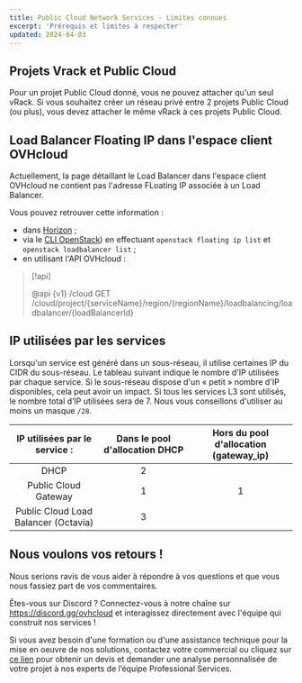 ```yaml
---
title: Public Cloud Network Services - Limites connues
excerpt: 'Prérequis et limites à respecter'
updated: 2024-04-03
---
```


## Projets Vrack et Public Cloud

Pour un projet Public Cloud donné, vous ne pouvez attacher qu'un seul vRack. Si vous souhaitez créer un réseau privé entre 2 projets Public Cloud (ou plus), vous devez attacher le même vRack à ces projets Public Cloud.

## Load Balancer Floating IP dans l'espace client OVHcloud

Actuellement, la page détaillant le Load Balancer dans l'espace client OVHcloud ne contient pas l'adresse FLoating IP associée à un Load Balancer.

Vous pouvez retrouver cette information :

- dans [Horizon](/pages/public_cloud/compute/introducing_horizon) ;
- via le [CLI OpenStack](/pages/public_cloud/compute/prepare_the_environment_for_using_the_openstack_api)) en effectuant `openstack floating ip list` et `openstack loadbalancer list` ;
- en utilisant l'API OVHcloud :

> [!api]
>
> @api {v1} /cloud GET /cloud/project/{serviceName}/region/{regionName}/loadbalancing/loadbalancer/{loadBalancerId}
>

## IP utilisées par les services

Lorsqu'un service est généré dans un sous-réseau, il utilise certaines IP du CIDR du sous-réseau. Le tableau suivant indique le nombre d'IP utilisées par chaque service. Si le sous-réseau dispose d'un « petit » nombre d'IP disponibles, cela peut avoir un impact. Si tous les services L3 sont utilisés, le nombre total d’IP utilisées sera de 7. Nous vous conseillons d'utiliser au moins un masque `/28`.

| IP utilisées par le service :| Dans le pool d'allocation DHCP | Hors du pool d'allocation (gateway_ip) |
| :---: | :---: | :---: |
| DHCP | 2 | |
| Public Cloud Gateway | 1 | 1 |
| Public Cloud Load Balancer (Octavia) | 3 | |

## Nous voulons vos retours !

Nous serions ravis de vous aider à répondre à vos questions et que vous nous fassiez part de vos commentaires.

Êtes-vous sur Discord ? Connectez-vous à notre chaîne sur <https://discord.gg/ovhcloud> et interagissez directement avec l'équipe qui construit nos services !

Si vous avez besoin d'une formation ou d'une assistance technique pour la mise en oeuvre de nos solutions, contactez votre commercial ou cliquez sur [ce lien](https://www.ovhcloud.com/fr-ca/professional-services/) pour obtenir un devis et demander une analyse personnalisée de votre projet à nos experts de l’équipe Professional Services.
